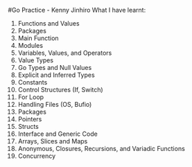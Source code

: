 #Go Practice - Kenny Jinhiro
What I have learnt:
1. Functions and Values
2. Packages
3. Main Function
4. Modules
5. Variables, Values, and Operators
6. Value Types
7. Go Types and Null Values
8. Explicit and Inferred Types
9. Constants
10. Control Structures (If, Switch)
11. For Loop
12. Handling Files (OS, Bufio)
13. Packages
14. Pointers
15. Structs
16. Interface and Generic Code
17. Arrays, Slices and Maps
18. Anonymous, Closures, Recursions, and Variadic Functions
19. Concurrency
